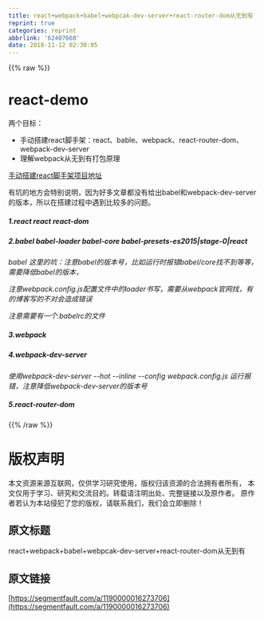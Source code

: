 ```yaml
---
title: react+webpack+babel+webpcak-dev-server+react-router-dom从无到有
reprint: true
categories: reprint
abbrlink: '62407668'
date: 2018-11-12 02:30:05
---
```


{{% raw %}}
<h1>react-demo</h1><p>&#x4E24;&#x4E2A;&#x76EE;&#x6807;&#xFF1A;</p><ul><li>&#x624B;&#x52A8;&#x642D;&#x5EFA;react&#x811A;&#x624B;&#x67B6;&#xFF1A;react&#x3001;bable&#x3001;webpack&#x3001;react-router-dom&#x3001;webpack-dev-server</li><li>&#x7406;&#x89E3;webpack&#x4ECE;&#x65E0;&#x5230;&#x6709;&#x6253;&#x5305;&#x539F;&#x7406;</li></ul><p><a href="https://github.com/yuanyuanshen/react-demo" rel="nofollow noreferrer">&#x624B;&#x52A8;&#x642D;&#x5EFA;react&#x811A;&#x624B;&#x67B6;&#x9879;&#x76EE;&#x5730;&#x5740;</a></p><p>&#x6709;&#x5751;&#x7684;&#x5730;&#x65B9;&#x4F1A;&#x7279;&#x522B;&#x8BF4;&#x660E;&#xFF0C;&#x56E0;&#x4E3A;&#x597D;&#x591A;&#x6587;&#x7AE0;&#x90FD;&#x6CA1;&#x6709;&#x7ED9;&#x51FA;babel&#x548C;webpack-dev-server&#x7684;&#x7248;&#x672C;&#xFF0C;&#x6240;&#x4EE5;&#x5728;&#x642D;&#x5EFA;&#x8FC7;&#x7A0B;&#x4E2D;&#x9047;&#x5230;&#x6BD4;&#x8F83;&#x591A;&#x7684;&#x95EE;&#x9898;&#x3002;</p><h5>1.react react react-dom</h5><h5>2.babel babel-loader babel-core babel-presets-es2015|stage-0|react</h5><p><em>babel &#x8FD9;&#x91CC;&#x7684;&#x5751;&#xFF1A;&#x6CE8;&#x610F;babel&#x7684;&#x7248;&#x672C;&#x53F7;&#xFF0C;&#x6BD4;&#x5982;&#x8FD0;&#x884C;&#x65F6;&#x62A5;&#x9519;babel/core&#x627E;&#x4E0D;&#x5230;&#x7B49;&#x7B49;&#xFF0C;&#x9700;&#x8981;&#x964D;&#x4F4E;babel&#x7684;&#x7248;&#x672C;&#xFF0C;</em></p><p><em>&#x6CE8;&#x610F;webpack.config.js&#x914D;&#x7F6E;&#x6587;&#x4EF6;&#x4E2D;&#x7684;loader&#x4E66;&#x5199;&#xFF0C;&#x9700;&#x8981;&#x4ECE;webpack&#x5B98;&#x7F51;&#x627E;&#xFF0C;&#x6709;&#x7684;&#x535A;&#x5BA2;&#x5199;&#x7684;&#x4E0D;&#x5BF9;&#x4F1A;&#x9020;&#x6210;&#x9519;&#x8BEF;</em></p><p><em>&#x6CE8;&#x610F;&#x9700;&#x8981;&#x6709;&#x4E00;&#x4E2A;.babelrc&#x7684;&#x6587;&#x4EF6;</em></p><h5>3.webpack</h5><h5>4.webpack-dev-server</h5><p><em>&#x4F7F;&#x7528;webpack-dev-server --hot --inline --config webpack.config.js &#x8FD0;&#x884C;&#x62A5;&#x9519;&#xFF0C;&#x6CE8;&#x610F;&#x964D;&#x4F4E;webpack-dev-server&#x7684;&#x7248;&#x672C;&#x53F7;</em></p><h5>5.react-router-dom</h5>
{{% /raw %}}

# 版权声明
本文资源来源互联网，仅供学习研究使用，版权归该资源的合法拥有者所有，
本文仅用于学习、研究和交流目的。转载请注明出处、完整链接以及原作者。
原作者若认为本站侵犯了您的版权，请联系我们，我们会立即删除！

## 原文标题
react+webpack+babel+webpcak-dev-server+react-router-dom从无到有

## 原文链接
[https://segmentfault.com/a/1190000016273706](https://segmentfault.com/a/1190000016273706)

